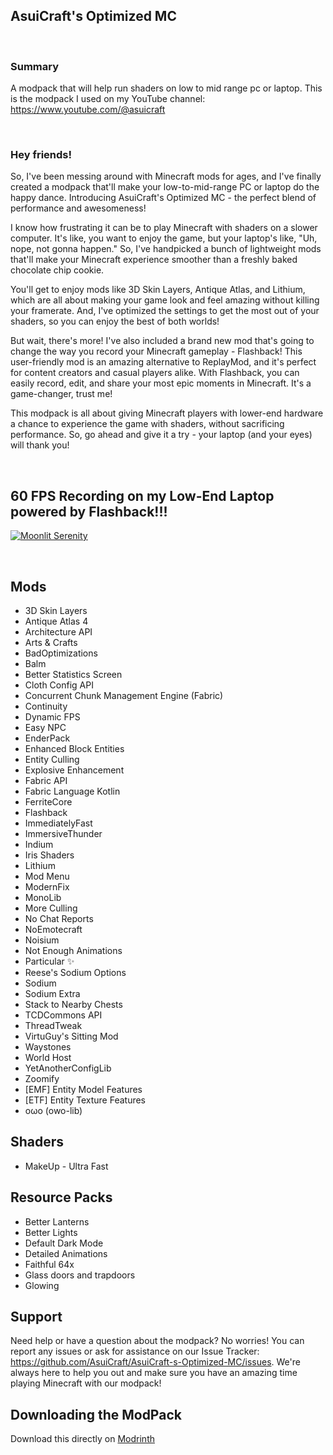 ## AsuiCraft's Optimized MC

&nbsp;  
### Summary

A modpack that will help run shaders on low to mid range  pc or laptop. This is the modpack I used on my YouTube channel:  https://www.youtube.com/@asuicraft  

&nbsp;
&nbsp;  

### Hey friends! 

So, I've been messing around with Minecraft mods for ages, and I've finally created a modpack that'll make your low-to-mid-range PC or laptop do the happy dance. Introducing AsuiCraft's Optimized MC - the perfect blend of performance and awesomeness!  


I know how frustrating it can be to play Minecraft with shaders on a slower computer. It's like, you want to enjoy the game, but your laptop's like, "Uh, nope, not gonna happen." So, I've handpicked a bunch of lightweight mods that'll make your Minecraft experience smoother than a freshly baked chocolate chip cookie.  


You'll get to enjoy mods like 3D Skin Layers, Antique Atlas, and Lithium, which are all about making your game look and feel amazing without killing your framerate. And, I've optimized the settings to get the most out of your shaders, so you can enjoy the best of both worlds!  


But wait, there's more! I've also included a brand new mod that's going to change the way you record your Minecraft gameplay - Flashback! This user-friendly mod is an amazing alternative to ReplayMod, and it's perfect for content creators and casual players alike. With Flashback, you can easily record, edit, and share your most epic moments in Minecraft. It's a game-changer, trust me!  


This modpack is all about giving Minecraft players with lower-end hardware a chance to experience the game with shaders, without sacrificing performance. So, go ahead and give it a try - your laptop (and your eyes) will thank you!    

&nbsp;
&nbsp;  

## 60 FPS Recording on my Low-End Laptop powered by Flashback!!!
[![Moonlit Serenity](https://img.youtube.com/vi/XSDmb7H0YM8/0.jpg)](https://www.youtube.com/watch?v=XSDmb7H0YM8)



&nbsp;
&nbsp;  

## Mods 

- 3D Skin Layers
- Antique Atlas 4
- Architecture API
- Arts & Crafts
- BadOptimizations
- Balm
- Better Statistics Screen
- Cloth Config API
- Concurrent Chunk Management Engine (Fabric)
- Continuity
- Dynamic FPS
- Easy NPC
- EnderPack
- Enhanced Block Entities
- Entity Culling
- Explosive Enhancement
- Fabric API
- Fabric Language Kotlin
- FerriteCore
- Flashback
- ImmediatelyFast
- ImmersiveThunder
- Indium
- Iris Shaders
- Lithium
- Mod Menu
- ModernFix
- MonoLib
- More Culling
- No Chat Reports
- NoEmotecraft
- Noisium
- Not Enough Animations
- Particular ✨
- Reese's Sodium Options
- Sodium
- Sodium Extra
- Stack to Nearby Chests
- TCDCommons API
- ThreadTweak
- VirtuGuy's Sitting Mod
- Waystones
- World Host
- YetAnotherConfigLib
- Zoomify
- [EMF] Entity Model Features
- [ETF] Entity Texture Features
- oωo (owo-lib)


## Shaders
- MakeUp - Ultra Fast


## Resource Packs
- Better Lanterns
- Better Lights
- Default Dark Mode
- Detailed Animations
- Faithful 64x
- Glass doors and trapdoors
- Glowing




## Support
Need help or have a question about the modpack? No worries! You can report any issues or ask for assistance on our Issue Tracker: https://github.com/AsuiCraft/AsuiCraft-s-Optimized-MC/issues. We're always here to help you out and make sure you have an amazing time playing Minecraft with our modpack!

## Downloading the ModPack
Download this directly on [Modrinth](https://modrinth.com/modpack/asuicrafts-optimized-mc)
